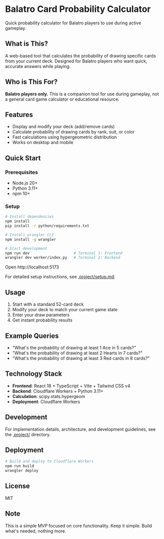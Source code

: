 # Balatro Card Probability Calculator

Quick probability calculator for Balatro players to use during active gameplay.

## What is This?

A web-based tool that calculates the probability of drawing specific cards from your current deck. Designed for Balatro players who want quick, accurate answers while playing.

## Who is This For?

**Balatro players only.** This is a companion tool for use during gameplay, not a general card game calculator or educational resource.

## Features

- Display and modify your deck (add/remove cards)
- Calculate probability of drawing cards by rank, suit, or color
- Fast calculations using hypergeometric distribution
- Works on desktop and mobile

## Quick Start

### Prerequisites

- Node.js 20+
- Python 3.11+
- npm 10+

### Setup

```bash
# Install dependencies
npm install
pip install -r python/requirements.txt

# Install wrangler CLI
npm install -g wrangler

# Start development
npm run dev                    # Terminal 1: Frontend
wrangler dev worker/index.py   # Terminal 2: Backend
```

Open http://localhost:5173

For detailed setup instructions, see [.project/setup.md](.project/setup.md).

## Usage

1. Start with a standard 52-card deck
2. Modify your deck to match your current game state
3. Enter your draw parameters
4. Get instant probability results

## Example Queries

- "What's the probability of drawing at least 1 Ace in 5 cards?"
- "What's the probability of drawing at least 2 Hearts in 7 cards?"
- "What's the probability of drawing at least 3 Red cards in 8 cards?"

## Technology Stack

- **Frontend**: React 18 + TypeScript + Vite + Tailwind CSS v4
- **Backend**: Cloudflare Workers + Python 3.11+
- **Calculation**: scipy.stats.hypergeom
- **Deployment**: Cloudflare Workers

## Development

For implementation details, architecture, and development guidelines, see the [.project/](.project/) directory.

## Deployment

```bash
# Build and deploy to Cloudflare Workers
npm run build
wrangler deploy
```

## License

MIT

## Note

This is a simple MVP focused on core functionality. Keep it simple. Build what's needed, nothing more.
